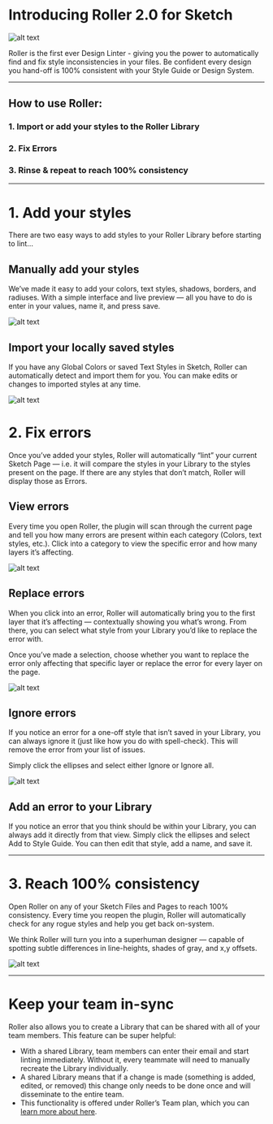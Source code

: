 # Introducing Roller 2.0 for Sketch

![alt text](https://miro.medium.com/max/5600/1*IqTLnJtGtsa_dW15H8yVcA.png "Logo Title Text 1")

Roller is the first ever Design Linter - giving you the power to automatically find and fix style inconsistencies in your files. Be confident every design you hand-off is 100% consistent with your Style Guide or Design System.

---

## How to use Roller:
### 1. Import or add your styles to the Roller Library
### 2. Fix Errors
### 3. Rinse & repeat to reach 100% consistency

---

# 1. Add your styles 
There are two easy ways to add styles to your Roller Library before starting to lint…

## Manually add your styles
We’ve made it easy to add your colors, text styles, shadows, borders, and radiuses. With a simple interface and live preview — all you have to do is enter in your values, name it, and press save.

![alt text](https://miro.medium.com/max/2000/1*t-TIkrsT1j070sWyLlaBtg.png "Logo Title Text 1")

## Import your locally saved styles
If you have any Global Colors or saved Text Styles in Sketch, Roller can automatically detect and import them for you. You can make edits or changes to imported styles at any time.

![alt text](https://miro.medium.com/max/2000/1*_d2Gt7u6cy43qxwgmqqDGA.png "Logo Title Text 1")

# 2. Fix errors
Once you’ve added your styles, Roller will automatically “lint” your current Sketch Page — i.e. it will compare the styles in your Library to the styles present on the page. If there are any styles that don’t match, Roller will display those as Errors.

## View errors
Every time you open Roller, the plugin will scan through the current page and tell you how many errors are present within each category (Colors, text styles, etc.). Click into a category to view the specific error and how many layers it’s affecting.

![alt text](https://miro.medium.com/max/2000/1*iWRPHUoqCM0LWA7HX1xTBA.png "Logo Title Text 1")

## Replace errors
When you click into an error, Roller will automatically bring you to the first layer that it’s affecting — contextually showing you what’s wrong. From there, you can select what style from your Library you’d like to replace the error with.

Once you’ve made a selection, choose whether you want to replace the error only affecting that specific layer or replace the error for every layer on the page.

![alt text](https://miro.medium.com/max/2000/1*Q-NcNTgPBdCG4edsUtP8rQ.png "Logo Title Text 1")

## Ignore errors
If you notice an error for a one-off style that isn’t saved in your Library, you can always ignore it (just like how you do with spell-check). This will remove the error from your list of issues.

Simply click the ellipses and select either Ignore or Ignore all.

![alt text](https://miro.medium.com/max/2000/1*WL9GRKgHPmUExi_YnWM3mw.png "Logo Title Text 1")

## Add an error to your Library
If you notice an error that you think should be within your Library, you can always add it directly from that view. Simply click the ellipses and select Add to Style Guide. You can then edit that style, add a name, and save it.

---

# 3. Reach 100% consistency
Open Roller on any of your Sketch Files and Pages to reach 100% consistency. Every time you reopen the plugin, Roller will automatically check for any rogue styles and help you get back on-system.

We think Roller will turn you into a superhuman designer — capable of spotting subtle differences in line-heights, shades of gray, and x,y offsets.

![alt text](https://miro.medium.com/max/2000/1*w1PcZj5P7-Z7iN4i4MixpQ.png "Logo Title Text 1")

---

# Keep your team in-sync
Roller also allows you to create a Library that can be shared with all of your team members. This feature can be super helpful:
- With a shared Library, team members can enter their email and start linting immediately. Without it, every teammate will need to manually recreate the Library individually.
- A shared Library means that if a change is made (something is added, edited, or removed) this change only needs to be done once and will disseminate to the entire team.
- This functionality is offered under Roller’s Team plan, which you can [learn more about here](https://www.toyboxsystems.com/roller).

